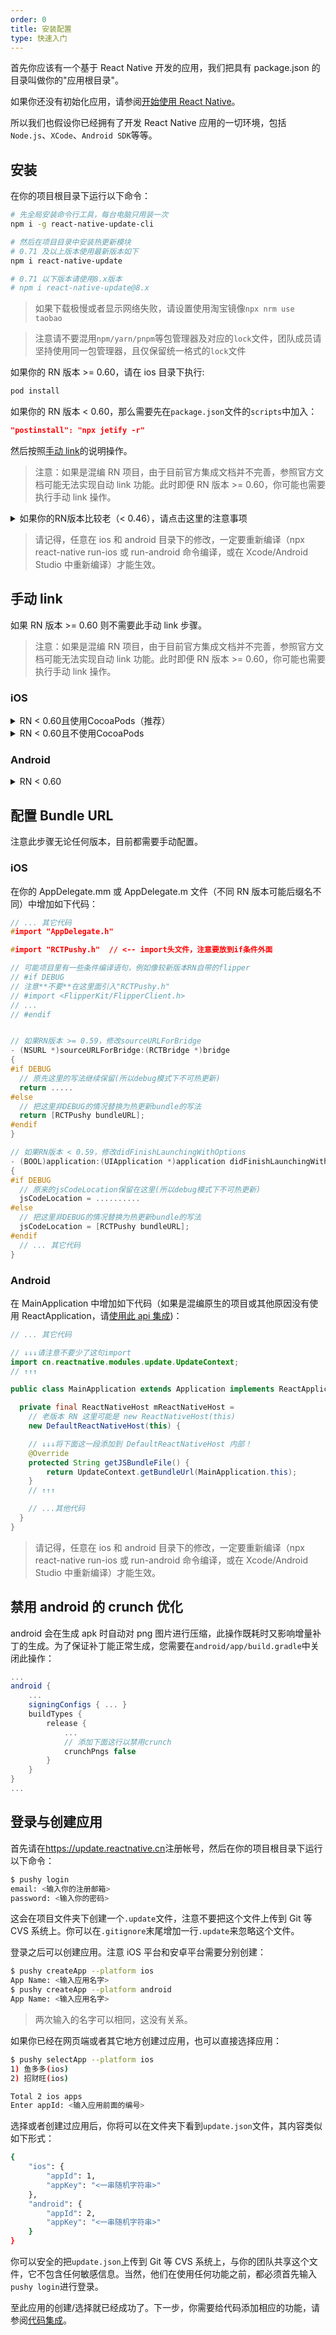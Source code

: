 ```yaml
---
order: 0
title: 安装配置
type: 快速入门
---
```


首先你应该有一个基于 React Native 开发的应用，我们把具有 package.json 的目录叫做你的"应用根目录"。

如果你还没有初始化应用，请参阅[开始使用 React Native](https://reactnative.cn/docs/getting-started)。

所以我们也假设你已经拥有了开发 React Native 应用的一切环境，包括`Node.js`、`XCode`、`Android SDK`等等。

## 安装

在你的项目根目录下运行以下命令：

```bash
# 先全局安装命令行工具，每台电脑只用装一次
npm i -g react-native-update-cli

# 然后在项目目录中安装热更新模块
# 0.71 及以上版本使用最新版本如下
npm i react-native-update

# 0.71 以下版本请使用8.x版本
# npm i react-native-update@8.x
```

> 如果下载极慢或者显示网络失败，请设置使用淘宝镜像`npx nrm use taobao`

> 注意请不要混用`npm/yarn/pnpm`等包管理器及对应的`lock`文件，团队成员请坚持使用同一包管理器，且仅保留统一格式的`lock`文件

如果你的 RN 版本 >= 0.60，请在 ios 目录下执行:

```bash
pod install
```

如果你的 RN 版本 < 0.60，那么需要先在`package.json`文件的`scripts`中加入：

```json
"postinstall": "npx jetify -r"
```

然后按照[手动 link](#手动-link)的说明操作。

> 注意：如果是混编 RN 项目，由于目前官方集成文档并不完善，参照官方文档可能无法实现自动 link 功能。此时即便 RN 版本 >= 0.60，你可能也需要执行手动 link 操作。

<details>
<summary>
如果你的RN版本比较老（< 0.46），请点击这里的注意事项
</summary>

如果你的 RN 版本比较老，请按下面表格尝试老一些的版本（但这些版本我们已不再维护，不能保证可以使用）：

| React Native 版本 | react-native-update 版本 |
| ----------------- | ------------------------ |
| 0.26 及以下       | 1.0.x                    |
| 0.27 - 0.28       | 2.x                      |
| 0.29 - 0.33       | 3.x                      |
| 0.34 - 0.45       | 4.x                      |
| 0.46 - 0.70       | 8.x                      |

安装命令示例：

```bash
npm i react-native-update@4.x
```

如果 RN 的版本是 0.45 及以下，你还必须安装[Android NDK](http://androiddevtools.cn)，版本最好选用 r10e，并设置环境变量`ANDROID_NDK_HOME`，指向你的 NDK 根目录(例如`/Users/tdzl2003/Downloads/android-ndk-r10e`)。

</details>

> 请记得，任意在 ios 和 android 目录下的修改，一定要重新编译（npx react-native run-ios 或 run-android 命令编译，或在 Xcode/Android Studio 中重新编译）才能生效。

## 手动 link

如果 RN 版本 >= 0.60 则不需要此手动 link 步骤。

> 注意：如果是混编 RN 项目，由于目前官方集成文档并不完善，参照官方文档可能无法实现自动 link 功能。此时即便 RN 版本 >= 0.60，你可能也需要执行手动 link 操作。

### iOS

<details>
<summary>RN < 0.60且使用CocoaPods（推荐）</summary>

1. 在 ios/Podfile 中添加

```
pod 'react-native-update', path: '../node_modules/react-native-update'
```

2. 在项目的 ios 目录下运行`pod install`
3. 重新编译

</details>

<details>
<summary>RN < 0.60且不使用CocoaPods</summary>

1. 在 XCode 中的 Project Navigator 里,右键点击`Libraries` ➜ `Add Files to [你的工程名]`
2. 进入`node_modules` ➜ `react-native-update` ➜ `ios 并选中`RCTPushy.xcodeproj`
3. 在 XCode 中的 project navigator 里,选中你的工程,在 `Build Phases` ➜ `Link Binary With Libraries` 中添加 `libRCTPushy.a`、`libz.tbd`、`libbz2.1.0.tbd`
4. 继续在`Build Settings`里搜索`Header Search Path`，添加`$(SRCROOT)/../node_modules/react-native-update/ios`，勾选`recursive`。
5. 在`Build Phases`添加一个`New Run Script Phase`运行脚本，内容如下

```
#!/bin/bash
set -x
DEST="../node_modules/react-native-update/ios/"
date +%s > "$DEST/pushy_build_time.txt"
```

7. 尝试编译一下，顺利的话就会在`../node_modules/react-native-update/ios/`文件夹下面生成一个`pushy_build_time.txt`文件。然后在`Copy Bundle Resources`里把生成的`pushy_build_time.txt`文件添加进去。

</details>

### Android

<details>
<summary>RN < 0.60</summary>

1. 在`android/settings.gradle`中添加如下代码:

   ```
   include ':react-native-update'
   project(':react-native-update').projectDir = new File(rootProject.projectDir, 	'../node_modules/react-native-update/android')
   ```

2. 在`android/app/build.gradle`的 dependencies 部分增加如下代码:

   ```
   implementation project(':react-native-update')
   ```

3. 打开`android/app/src/main/java/[...]/MainApplication.java`,

- 在文件开头增加 `import cn.reactnative.modules.update.UpdatePackage;`
- 在`getPackages()` 方法中增加 `new UpdatePackage()`(注意上一行可能要增加一个逗号)
</details>

## 配置 Bundle URL

注意此步骤无论任何版本，目前都需要手动配置。

### iOS

在你的 AppDelegate.mm 或 AppDelegate.m 文件（不同 RN 版本可能后缀名不同）中增加如下代码：

```c
// ... 其它代码
#import "AppDelegate.h"

#import "RCTPushy.h"  // <-- import头文件，注意要放到if条件外面

// 可能项目里有一些条件编译语句，例如像较新版本RN自带的flipper
// #if DEBUG
// 注意**不要**在这里面引入"RCTPushy.h"
// #import <FlipperKit/FlipperClient.h>
// ...
// #endif


// 如果RN版本 >= 0.59，修改sourceURLForBridge
- (NSURL *)sourceURLForBridge:(RCTBridge *)bridge
{
#if DEBUG
  // 原先这里的写法继续保留(所以debug模式下不可热更新)
  return .....
#else
  // 把这里非DEBUG的情况替换为热更新bundle的写法
  return [RCTPushy bundleURL];
#endif
}

// 如果RN版本 < 0.59，修改didFinishLaunchingWithOptions
- (BOOL)application:(UIApplication *)application didFinishLaunchingWithOptions:(NSDictionary *)launchOptions
{
#if DEBUG
  // 原来的jsCodeLocation保留在这里(所以debug模式下不可热更新)
  jsCodeLocation = ..........
#else
  // 把这里非DEBUG的情况替换为热更新bundle的写法
  jsCodeLocation = [RCTPushy bundleURL];
#endif
  // ... 其它代码
}

```

### Android

在 MainApplication 中增加如下代码（如果是混编原生的项目或其他原因没有使用 ReactApplication，请[使用此 api 集成](api#updatecontextsetcustominstancemanagerreactinstancemanager-instancemanager))：

```java
// ... 其它代码

// ↓↓↓请注意不要少了这句import
import cn.reactnative.modules.update.UpdateContext;
// ↑↑↑

public class MainApplication extends Application implements ReactApplication {

  private final ReactNativeHost mReactNativeHost =
    // 老版本 RN 这里可能是 new ReactNativeHost(this)
    new DefaultReactNativeHost(this) {

    // ↓↓↓将下面这一段添加到 DefaultReactNativeHost 内部！
    @Override
    protected String getJSBundleFile() {
        return UpdateContext.getBundleUrl(MainApplication.this);
    }
    // ↑↑↑

    // ...其他代码
  }
}
```

> 请记得，任意在 ios 和 android 目录下的修改，一定要重新编译（npx react-native run-ios 或 run-android 命令编译，或在 Xcode/Android Studio 中重新编译）才能生效。

## 禁用 android 的 crunch 优化

android 会在生成 apk 时自动对 png 图片进行压缩，此操作既耗时又影响增量补丁的生成。为了保证补丁能正常生成，您需要在`android/app/build.gradle`中关闭此操作：

```gradle
...
android {
    ...
    signingConfigs { ... }
    buildTypes {
        release {
            ...
            // 添加下面这行以禁用crunch
            crunchPngs false
        }
    }
}
...
```

## 登录与创建应用

首先请在<https://update.reactnative.cn>注册帐号，然后在你的项目根目录下运行以下命令：

```bash
$ pushy login
email: <输入你的注册邮箱>
password: <输入你的密码>
```

这会在项目文件夹下创建一个`.update`文件，注意不要把这个文件上传到 Git 等 CVS 系统上。你可以在`.gitignore`末尾增加一行`.update`来忽略这个文件。

登录之后可以创建应用。注意 iOS 平台和安卓平台需要分别创建：

```bash
$ pushy createApp --platform ios
App Name: <输入应用名字>
$ pushy createApp --platform android
App Name: <输入应用名字>
```

> 两次输入的名字可以相同，这没有关系。

如果你已经在网页端或者其它地方创建过应用，也可以直接选择应用：

```bash
$ pushy selectApp --platform ios
1) 鱼多多(ios)
2) 招财旺(ios)

Total 2 ios apps
Enter appId: <输入应用前面的编号>
```

选择或者创建过应用后，你将可以在文件夹下看到`update.json`文件，其内容类似如下形式：

```bash
{
    "ios": {
        "appId": 1,
        "appKey": "<一串随机字符串>"
    },
    "android": {
        "appId": 2,
        "appKey": "<一串随机字符串>"
    }
}
```

你可以安全的把`update.json`上传到 Git 等 CVS 系统上，与你的团队共享这个文件，它不包含任何敏感信息。当然，他们在使用任何功能之前，都必须首先输入`pushy login`进行登录。

至此应用的创建/选择就已经成功了。下一步，你需要给代码添加相应的功能，请参阅[代码集成](integration)。

